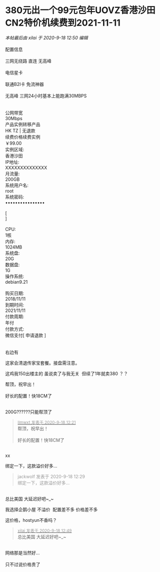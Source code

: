# 380元出一个99元包年UOVZ香港沙田CN2特价机续费到2021-11-11


<i class="pstatus"> 本帖最后由 xilai 于 2020-9-18 12:50 编辑 </i><br />
<br />
配置信息<br />
<br />
三网无绕路 直连 无高峰<br />
<br />
电信星卡<br />
<br />
联通B2I卡 免流神器<br />
<br />
无高峰 三网24小时基本上能跑满30MBPS<br />
<br />
<br />
公网带宽<br />
30Mbps<br />
产品实例转移产品<br />
HK TZ | 无退款<br />
续费价格续费实例<br />
￥99.00<br />
实例区域:<br />
香港沙田<br />
IP地址:<br />
XXXXXXXXXXXXXX<br />
月流量:<br />
200GB<br />
系统用户名:<br />
root<br />
系统密码:<br />
••••••••••••••••<br />
<br />
[<br />
]<br />
<br />
CPU:<br />
1核<br />
内存:<br />
1024MB<br />
系统盘:<br />
20G<br />
数据盘:<br />
1G<br />
操作系统:<br />
debian9.21<br />
<br />
购买日期:<br />
2018/11/11<br />
到期时间:<br />
2021/11/11<br />
付款周期:<br />
年付<br />
付款方式:<br />
微信支付[ 申请退款 ]<br />
<br />
<br />
右边有

这家会清退传家宝套餐。接盘需注意。

这鸡我150出楼主的 虽说卖了与我无关&nbsp;&nbsp;但续了1年就卖380 ？？

帮顶，祝早出！<br />
<br />
好长的配置！快18CM了<br />
<br />
<img src="static/image/smiley/default/lol.gif" smilieid="12" border="0" alt="" /><img src="static/image/smiley/default/lol.gif" smilieid="12" border="0" alt="" /><img src="static/image/smiley/default/lol.gif" smilieid="12" border="0" alt="" />

200G??????只能帮顶了

<div class="quote"><blockquote><font size="2"><a href="https://www.hostloc.com/forum.php?mod=redirect&amp;goto=findpost&amp;pid=9188919&amp;ptid=745362" target="_blank"><font color="#999999">llmwxt 发表于 2020-9-18 12:21</font></a></font><br />
帮顶，祝早出！<br />
<br />
好长的配置！快18CM了</blockquote></div><br />
xx

绑定一下，这款溢价好多…

<div class="quote"><blockquote><font color="#999999">jackwolf 发表于 2020-9-18 12:29</font><br />
<font color="#999999">绑定一下，这款溢价好多…</font></blockquote></div><br />
总比美国 大延迟好吧~_~

我选择企鹅小屋 不溢价&nbsp;&nbsp;配置差不多 价格差不多

这价格，hostyun不香吗？

<div class="quote"><blockquote><font size="2"><a href="https://www.hostloc.com/forum.php?mod=redirect&amp;goto=findpost&amp;pid=9189071&amp;ptid=745362" target="_blank"><font color="#999999">xilai 发表于 2020-9-18 12:49</font></a></font><br />
总比美国 大延迟好吧~_~</blockquote></div><br />
网络那是当然好…<br />
<br />
只不过说价格贵了
